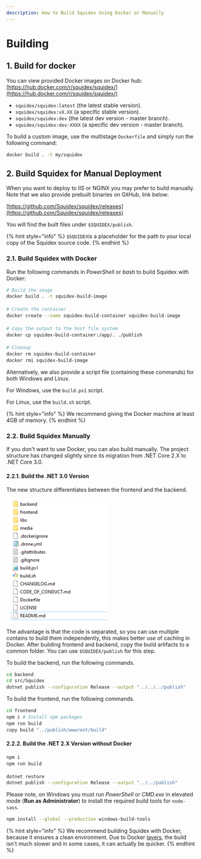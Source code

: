 ```yaml
---
description: How to Build Squidex Using Docker or Manually
---
```


# Building

## 1. Build for docker

You can view provided Docker images on Docker hub: [https://hub.docker.com/r/squidex/squidex/](https://hub.docker.com/r/squidex/squidex/)

* `squidex/squidex:latest` (the latest stable version).
* `squidex/squidex:vX.XX` (a specific stable version).
* `squidex/squidex:dev` (the latest dev version - master branch).
* `squidex/squidex:dev-XXXX` (a specific dev version - master branch).

To build a custom image, use the multistage `Dockerfile` and simply run the following command:

```bash
docker build . -t my/squidex
```

## 2. Build Squidex for Manual Deployment

When you want to deploy to IIS or NGINX you may prefer to build manually. Note that we also provide prebuilt binaries on GitHub, link below:

[https://github.com/Squidex/squidex/releases](https://github.com/Squidex/squidex/releases)

You will find the built files under `$SQUIDEX/publish`.

{% hint style="info" %}
`$SQUIDEX`is a placeholder for the path to your local copy of the Squidex source code.
{% endhint %}

### 2.1. Build Squidex with Docker

Run the following commands in _PowerShell_ or _bash_ to build Squidex with Docker:

```bash
# Build the image
docker build . -t squidex-build-image

# Create the container
docker create --name squidex-build-container squidex-build-image

# Copy the output to the host file system
docker cp squidex-build-container:/app/. ./publish

# Cleanup
docker rm squidex-build-container
docker rmi squidex-build-image
```

Alternatively, we also provide a script file (containing these commands) for both Windows and Linux.

For Windows, use the `build.ps1` script.

For Linux, use the `build.sh` script.

{% hint style="info" %}
We recommend giving the Docker machine at least 4GB of memory.
{% endhint %}

### 2.2. Build Squidex Manually

If you don't want to use Docker, you can also build manually. The project structure has changed slightly since its migration from .NET Core 2.X to .NET Core 3.0.

#### 2.2.1. Build the .NET 3.0 Version

The new structure differentiates between the frontend and the backend.

![Project structure](<../../.gitbook/assets/image (6).png>)

The advantage is that the code is separated, so you can use multiple contains to build them independently, this makes better use of caching in Docker. After building frontend and backend,  copy the build artifacts to a common folder. You can use `$SQUIDEX/publish` for this step.

To build the backend, run the following commands.

```bash
cd backend
cd src/Squidex
dotnet publish --configuration Release --output "../../../publish"
```

To build the frontend, run the following commands.

```bash
cd frontend
npm i # Install npm packages
npm run build
copy build "../publish/wwwroot/build"
```

#### 2.2.2. Build the .NET 2.X Version without Docker

```bash
npm i
npm run build

dotnet restore
dotnet publish --configuration Release --output "../../publish"
```

Please note, on Windows you must run _PowerShell_ or _CMD.exe_ in elevated mode (**Run as Administrator**) to install the required build tools for `node-sass`.

```bash
npm install --global --production windows-build-tools
```

{% hint style="info" %}
We recommend building Squidex with Docker, because it ensures a clean environment. Due to Docker [layers](http://bitjudo.com/blog/2014/03/13/building-efficient-dockerfiles-node-dot-js/), the build isn't much slower and in some cases, it can actually be quicker.
{% endhint %}
